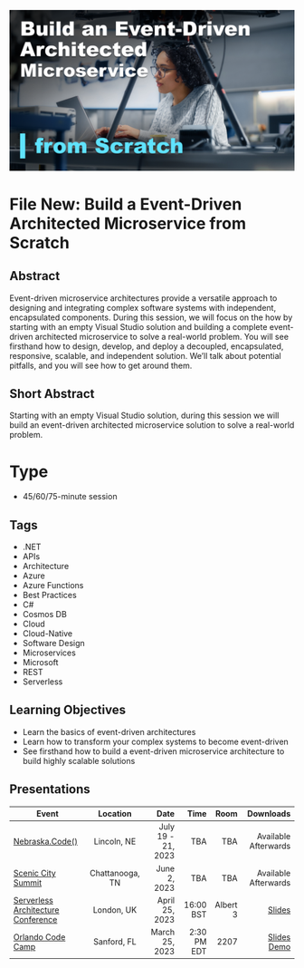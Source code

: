 ![File New: Build a Event-Driven Architected Microservice from Scratch](Thumbnail.png)


# File New: Build a Event-Driven Architected Microservice from Scratch

## Abstract
Event-driven microservice architectures provide a versatile approach to designing and integrating complex software systems with independent, encapsulated components.  During this session, we will focus on the how by starting with an empty Visual Studio solution and building a complete event-driven architected microservice to solve a real-world problem.  You will see firsthand how to design, develop, and deploy a decoupled, encapsulated, responsive, scalable, and independent solution.  We’ll talk about potential pitfalls, and you will see how to get around them.

## Short Abstract
Starting with an empty Visual Studio solution, during this session we will build an event-driven architected microservice solution to solve a real-world problem.

# Type
* 45/60/75-minute session

## Tags
* .NET
* APIs
* Architecture
* Azure
* Azure Functions
* Best Practices
* C#
* Cosmos DB
* Cloud
* Cloud-Native
* Software Design
* Microservices
* Microsoft
* REST
* Serverless

## Learning Objectives
* Learn the basics of event-driven architectures
* Learn how to transform your complex systems to become event-driven
* See firsthand how to build a event-driven microservice architecture to build highly scalable solutions

## Presentations

| Event | Location | Date | Time | Room | Downloads |
|-------|:--------:|-----:|-----:|-----:|----------:|
| [Nebraska.Code()](https://nebraskacode.amegala.com/) | Lincoln, NE | July 19 - 21, 2023 | TBA | TBA | Available Afterwards |
| [Scenic City Summit](https://sceniccitysummit.com/) | Chattanooga, TN | June 2, 2023 | TBA | TBA | Available Afterwards |
| [Serverless Architecture Conference](https://serverless-architecture.io/london/) | London, UK | April 25, 2023 | 16:00 BST | Albert 3 | [Slides](https://github.com/TaleLearnCode/FileNew-EventDrivenArchitectedMicroservice/blob/main/Presentations/FileNew-EventDrivenArchitectedMicroservice_SACLondon.pdf) |
| [Orlando Code Camp](https://orlandocodecamp.com/) | Sanford, FL | March 25, 2023 | 2:30 PM EDT | 2207 | [Slides](https://github.com/TaleLearnCode/FileNew-EventDrivenArchitectedMicroservice/blob/main/Presentations/FileNew-EventDrivenArchitectedMicroservice-Orlando.pdf) [Demo](https://github.com/TaleLearnCode/FileNew-EventDrivenArchitectedMicroservice/tree/main/Demos/MoveIn) | 

